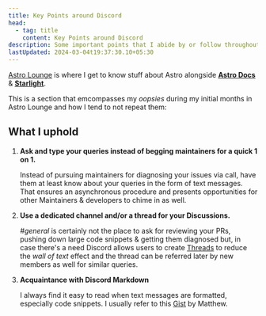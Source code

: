 ```yaml
---
title: Key Points around Discord
head:
  - tag: title
    content: Key Points around Discord
description: Some important points that I abide by or follow throughout my Workflow
lastUpdated: 2024-03-04t19:37:30.10+05:30
---
```


[Astro Lounge](https://discord.gg/astrodotbuild) is where I get to know stuff about Astro alongside [**Astro Docs**](https://docs.astro.build/) & [**Starlight**](https://starlight.astro.build/).

This is a section that emcompasses my _oopsies_ during my initial months in Astro Lounge and how I tend to not repeat them:

## What I uphold

1. **Ask and type your queries instead of begging maintainers for a quick 1 on 1.**

   Instead of pursuing maintainers for diagnosing your issues via call, have them at least know about your queries in the form of text messages. That ensures an asynchronous procedure and presents opportunities for other Maintainers & developers to chime in as well.

2. **Use a dedicated channel and/or a thread for your Discussions.**

   _#general_ is certainly not the place to ask for reviewing your PRs, pushing down large code snippets & getting them diagnosed but, in case there's a need Discord allows users to create [Threads](https://support.discord.com/hc/en-us/articles/4403205878423-Threads-FAQ#h_01F99Z9HJEBXXK8JJ45SZAE0FC) to reduce the _wall of text_ effect and the thread can be referred later by new members as well for similar queries.

3. **Acquaintance with Discord Markdown**

   I always find it easy to read when text messages are formatted, especially code snippets. I usually refer to this [Gist](https://gist.github.com/matthewzring/9f7bbfd102003963f9be7dbcf7d40e51) by Matthew.
